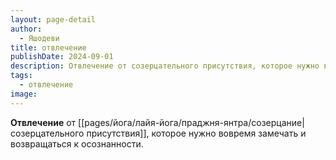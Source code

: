 ```yaml
---
layout: page-detail
author:
  - Яшодеви
title: отвлечение
publishDate: 2024-09-01
description: Отвлечение от созерцательного присутствия, которое нужно вовремя замечать и возвращаться к осознанности.
tags:
  - отвлечение
image:
---
```

**Отвлечение** от [[pages/йога/лайя-йога/праджня-янтра/созерцание|созерцательного присутствия]], которое нужно вовремя замечать и возвращаться к осознанности.

